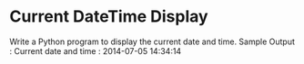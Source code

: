 # Current DateTime Display

Write a Python program to display the current date and time.
Sample Output :
Current date and time :
2014-07-05 14:34:14